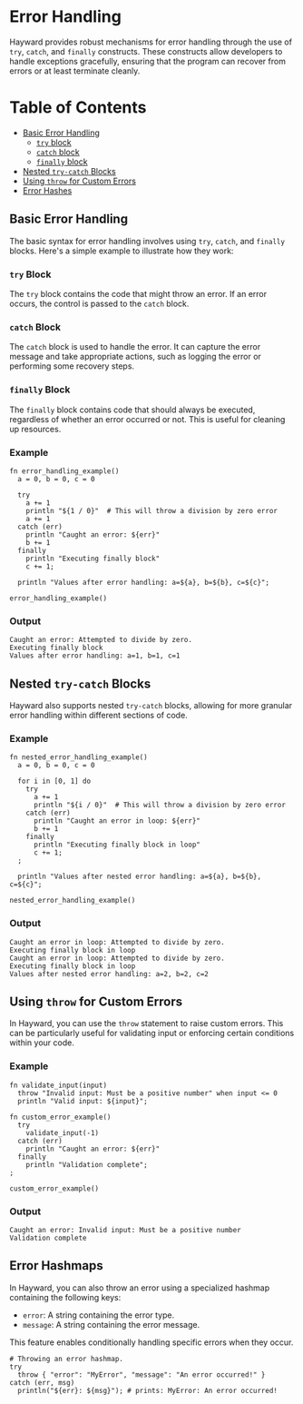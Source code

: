 # Error Handling

Hayward provides robust mechanisms for error handling through the use of `try`, `catch`, and `finally` constructs. These constructs allow developers to handle exceptions gracefully, ensuring that the program can recover from errors or at least terminate cleanly.

# Table of Contents
- [Basic Error Handling](#basic-error-handling)
  - [`try` block](#try-block)
  - [`catch` block](#catch-block)
  - [`finally` block](#finally-block)
- [Nested `try-catch` Blocks](#nested-try-catch-blocks)
- [Using `throw` for Custom Errors](#using-throw-for-custom-errors)
- [Error Hashes](#error-hashmaps)

## Basic Error Handling

The basic syntax for error handling involves using `try`, `catch`, and `finally` blocks. Here's a simple example to illustrate how they work:

### `try` Block
The `try` block contains the code that might throw an error. If an error occurs, the control is passed to the `catch` block.

### `catch` Block
The `catch` block is used to handle the error. It can capture the error message and take appropriate actions, such as logging the error or performing some recovery steps.

### `finally` Block
The `finally` block contains code that should always be executed, regardless of whether an error occurred or not. This is useful for cleaning up resources.

### Example

```hayward
fn error_handling_example()
  a = 0, b = 0, c = 0

  try
    a += 1
    println "${1 / 0}"  # This will throw a division by zero error
    a += 1
  catch (err)
    println "Caught an error: ${err}"
    b += 1
  finally
    println "Executing finally block"
    c += 1;

  println "Values after error handling: a=${a}, b=${b}, c=${c}";

error_handling_example()
```

### Output
```
Caught an error: Attempted to divide by zero.
Executing finally block
Values after error handling: a=1, b=1, c=1
```

## Nested `try-catch` Blocks

Hayward also supports nested `try-catch` blocks, allowing for more granular error handling within different sections of code.

### Example

```hayward
fn nested_error_handling_example()
  a = 0, b = 0, c = 0

  for i in [0, 1] do
    try
      a += 1
      println "${i / 0}"  # This will throw a division by zero error
    catch (err)
      println "Caught an error in loop: ${err}"
      b += 1
    finally
      println "Executing finally block in loop"
      c += 1;
  ;

  println "Values after nested error handling: a=${a}, b=${b}, c=${c}";

nested_error_handling_example()
```

### Output
```
Caught an error in loop: Attempted to divide by zero.
Executing finally block in loop
Caught an error in loop: Attempted to divide by zero.
Executing finally block in loop
Values after nested error handling: a=2, b=2, c=2
```

## Using `throw` for Custom Errors

In Hayward, you can use the `throw` statement to raise custom errors. This can be particularly useful for validating input or enforcing certain conditions within your code.

### Example

```hayward
fn validate_input(input)
  throw "Invalid input: Must be a positive number" when input <= 0
  println "Valid input: ${input}";

fn custom_error_example()
  try
    validate_input(-1)
  catch (err)
    println "Caught an error: ${err}"
  finally
    println "Validation complete";
;

custom_error_example()
```

### Output
```
Caught an error: Invalid input: Must be a positive number
Validation complete
```

## Error Hashmaps

In Hayward, you can also throw an error using a specialized hashmap containing the following keys:
- `error`: A string containing the error type.
- `message`: A string containing the error message.

This feature enables conditionally handling specific errors when they occur.

```hayward
# Throwing an error hashmap.
try
  throw { "error": "MyError", "message": "An error occurred!" }
catch (err, msg)
  println("${err}: ${msg}"); # prints: MyError: An error occurred!
```